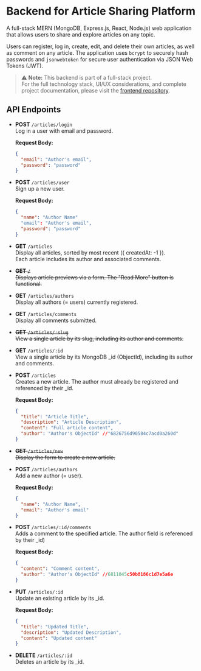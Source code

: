 # Backend for Article Sharing Platform

A full-stack MERN (MongoDB, Express.js, React, Node.js) web application that allows users to share and explore articles on any topic.

Users can register, log in, create, edit, and delete their own articles, as well as comment on any article. The application uses `bcrypt` to securely hash passwords and `jsonwebtoken` for secure user authentication via JSON Web Tokens (JWT).


> ⚠️ **Note:** This backend is part of a full-stack project.  
> For the full technology stack, UI/UX considerations, and complete project documentation, please visit the [frontend repository](https://github.com/naomixnyc/Writeboard-react).


  ## API Endpoints

- **POST** `/articles/login`  
  Log in a user with email and password.

  **Request Body:**
  ```json
  {
    "email": "Author's email",
    "password": "password"
  }
  ```

- **POST** `/articles/user`  
  Sign up a new user.

  **Request Body:**
  ```json
  {
    "name": "Author Name"
    "email": "Author's email",
    "password": "password"
  }
  ```

- **GET** `/articles`  
  Display all articles, sorted by most recent ({ createdAt: -1 }).  
  Each article includes its author and associated comments. 

- ~~**GET** `/`~~  
  ~~Displays article previews via a form. The "Read More" button is functional.~~

- **GET** `/articles/authors`  
  Display all authors (= users) currently registered.   

- **GET** `/articles/comments`  
  Display all comments submitted.  


- ~~**GET** `/articles/:slug`~~  
  ~~View a single article by its slug, including its author and comments.~~ 

- **GET** `/articles/:id`  
  View a single article by its MongoDB _id (ObjectId), including its author and comments. 

- **POST** `/articles`  
  Creates a new article. The author must already be registered and referenced by their _id.

  **Request Body:**
  ```json
  {
    "title": "Article Title",
    "description": "Article Description",
    "content": "Full article content",
    "author": "Author's ObjectId" //"6826756d90584c7acd0a260d"  
  }
  ```

- ~~**GET** `/articles/new`~~  
  ~~Display the form to create a new article.~~


- **POST** `/articles/authors`  
  Add a new author (= user).  

  **Request Body:**  
  ```json
  {
    "name": "Author Name",
    "email": "Author's email"
  }
  ```

- **POST** `/articles/:id/comments`  
  Adds a comment to the specified article. The author field is referenced by their _id)

  **Request Body:**
  ```json
  {
    "content": "Comment content",
    "author": "Author's ObjectId" //6811045c50b8186c1d7e5a6e 
  }
  ```


- **PUT** `/articles/:id`  
  Update an existing article by its _id.
  
  **Request Body:**
  ```json
  {
    "title": "Updated Title",
    "description": "Updated Description",
    "content": "Updated content"
  }
  ```

- **DELETE** `/articles/:id`  
  Deletes an article by its _id. 
